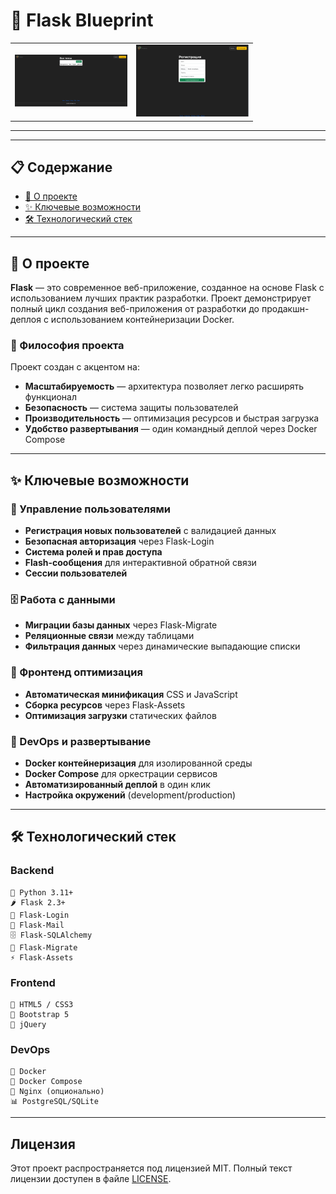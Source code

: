 # 🐍 Flask Blueprint

<table align="center">
  <tr>
    <td><img src="app/Image/img1.png " width="180" alt="Главная"></td>
    <td><img src="app/Image/img2.png " width="180" alt="Поле регистрации"></td>
  </tr>
</table>

---
---

## 📋 Содержание

- [🎯 О проекте](#-о-проекте)
- [✨ Ключевые возможности](#-ключевые-возможности)
- [🛠️ Технологический стек](#️-технологический-стек)

---

## 🎯 О проекте

**Flask** — это современное веб-приложение, созданное на основе Flask с использованием лучших практик разработки. Проект демонстрирует полный цикл создания веб-приложения от разработки до продакшн-деплоя с использованием контейнеризации Docker.

### 🎨 Философия проекта

Проект создан с акцентом на:
- **Масштабируемость** — архитектура позволяет легко расширять функционал
- **Безопасность** — система защиты пользователей
- **Производительность** — оптимизация ресурсов и быстрая загрузка
- **Удобство развертывания** — один командный деплой через Docker Compose

---

## ✨ Ключевые возможности

### 🔐 Управление пользователями
- **Регистрация новых пользователей** с валидацией данных
- **Безопасная авторизация** через Flask-Login
- **Система ролей и прав доступа**
- **Flash-сообщения** для интерактивной обратной связи
- **Сессии пользователей**

### 🗄️ Работа с данными
- **Миграции базы данных** через Flask-Migrate
- **Реляционные связи** между таблицами
- **Фильтрация данных** через динамические выпадающие списки

### 🎨 Фронтенд оптимизация
- **Автоматическая минификация** CSS и JavaScript
- **Сборка ресурсов** через Flask-Assets
- **Оптимизация загрузки** статических файлов

### 🐳 DevOps и развертывание
- **Docker контейнеризация** для изолированной среды
- **Docker Compose** для оркестрации сервисов
- **Автоматизированный деплой** в один клик
- **Настройка окружений** (development/production)

---

## 🛠️ Технологический стек

### Backend
```
🐍 Python 3.11+
🌶️ Flask 2.3+
🔐 Flask-Login
📧 Flask-Mail
🗄️ Flask-SQLAlchemy
🔄 Flask-Migrate
⚡ Flask-Assets
```

### Frontend
```
🎨 HTML5 / CSS3
📱 Bootstrap 5
🎯 jQuery
```

### DevOps
```
🐳 Docker
🐙 Docker Compose
🔧 Nginx (опционально)
📊 PostgreSQL/SQLite
```

---

## Лицензия

Этот проект распространяется под лицензией MIT. Полный текст лицензии доступен в файле [LICENSE](LICENSE).

